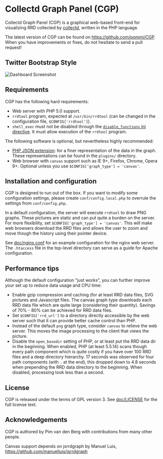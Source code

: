 Collectd Graph Panel (CGP)
==========================
Collectd Graph Panel (CGP) is a graphical web-based front-end for visualizing
RRD collected by [collectd][collectd], written in the PHP language.

The latest version of CGP can be found on https://github.com/pommi/CGP. When you
have improvements or fixes, do not hesitate to send a pull request!

Twitter Bootstrap Style
------------------------
![Dashboard Screenshot](https://raw2.github.com/dbeuchler/CGPBootstrap/master/misc/Dashboard-Photo.png)

Requirements
------------
CGP has the following hard requirements:

 - Web server with PHP 5.0 support.
 - `rrdtool` program, expected at `/usr/bin/rrdtool` (can be changed in the
   configuration file, `$CONFIG['rrdtool']`).
 - `shell_exec` must not be disabled through the [`disable_functions` ini
   directive][ini.disable_functions]. It must allow execution of the `rrdtool`
   program.

The following software is optional, but nevertheless highly recommended:

 - [PHP JSON extension][php-json]: for a finer representation of the data in the
   graph. These representations can be found in the `plugins/` directory.
 - Web browser with `canvas` support such as IE 9+, Firefox, Chrome, Opera 9+.
   Optional unless you use `$CONFIG['graph_type'] = 'canvas'`.

Installation and configuration
------------------------------
CGP is designed to run out of the box. If you want to modify some configuration
settings, please create `conf/config.local.php` to overrule the settings from
`conf/config.php`.

In a default configuration, the server will execute `rrdtool` to draw PNG
graphs. These pictures are static and can put quite a burden on the server. For
more flexibility, set `$CONFIG['graph_type'] = 'canvas'`. This will make web
browsers download the RRD files and allows the user to zoom and move though the
history using their pointer device.

See [doc/nginx.conf](doc/nginx.conf) for an example configuration for the nginx
web server. The `.htaccess` file in the top-level directory can serve as a guide
for Apache configuration.

Performance tips
----------------
Although the default configuration "just works", you can further improve your
set up to reduce data usage and CPU time:

 - Enable gzip compression and caching (for at least RRD data files, SVG
   pictures and Javascript files. The canvas graph type downloads each RRD data
   file which are quite large (considering their quantity). Savings of 70% - 80%
   can be achieved for RRD data files.
 - Set `$CONFIG['rrd_url']` to a directory directly accessible by the web server
   such that it can provide better cache control than PHP.
 - Instead of the default `png` graph type, consider `canvas` to relieve the web
   server. This moves the image processing to the client that views the picture.
 - Disable the `open_basedir` setting of PHP, or at least put the RRD data dir
   in the beginning. When enabled, PHP (at least 5.5.14) scans though every
   path component which is quite costly if you have over 100 RRD files and a
   deep directory hierarchy. 17 seconds was observed for four path components
   (with `.` at the end), this dropped down to 4.8 seconds when prepending the
   RRD data directory to the beginning. When disabled, processing took less than
   a second.

License
-------
CGP is released under the terms of GPL version 3. See [doc/LICENSE](doc/LICENSE)
for the full license text.

Acknowledgements
----------------
CGP is authored by Pim van den Berg with contributions from many other people.

Canvas support depends on jsrrdgraph by Manuel Luis,
https://github.com/manuelluis/jsrrdgraph

 [collectd]: http://collectd.org/
 [ini.disable_functions]: http://php.net/ini.core#ini.disable-functions
 [php-json]: http://php.net/json
